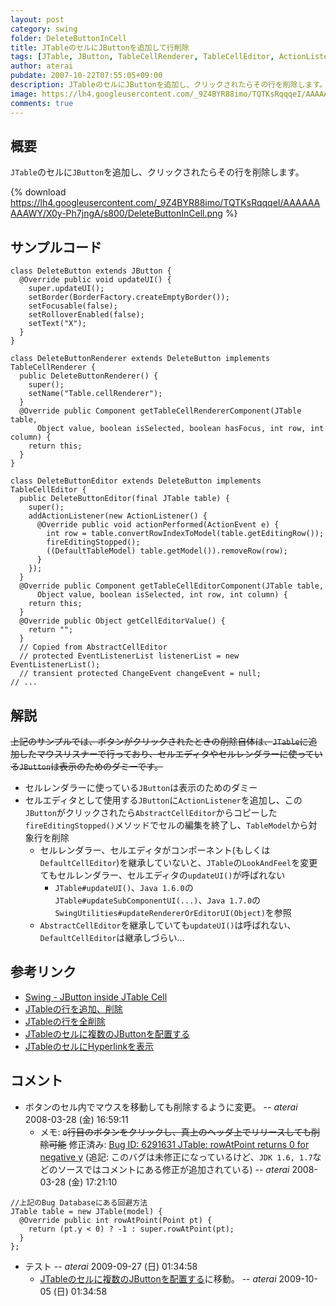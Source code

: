 ```yaml
---
layout: post
category: swing
folder: DeleteButtonInCell
title: JTableのセルにJButtonを追加して行削除
tags: [JTable, JButton, TableCellRenderer, TableCellEditor, ActionListener]
author: aterai
pubdate: 2007-10-22T07:55:05+09:00
description: JTableのセルにJButtonを追加し、クリックされたらその行を削除します。
image: https://lh4.googleusercontent.com/_9Z4BYR88imo/TQTKsRqqqeI/AAAAAAAAAWY/X0y-Ph7jngA/s800/DeleteButtonInCell.png
comments: true
---
```

## 概要
`JTable`のセルに`JButton`を追加し、クリックされたらその行を削除します。

{% download https://lh4.googleusercontent.com/_9Z4BYR88imo/TQTKsRqqqeI/AAAAAAAAAWY/X0y-Ph7jngA/s800/DeleteButtonInCell.png %}

## サンプルコード
<pre class="prettyprint"><code>class DeleteButton extends JButton {
  @Override public void updateUI() {
    super.updateUI();
    setBorder(BorderFactory.createEmptyBorder());
    setFocusable(false);
    setRolloverEnabled(false);
    setText("X");
  }
}

class DeleteButtonRenderer extends DeleteButton implements TableCellRenderer {
  public DeleteButtonRenderer() {
    super();
    setName("Table.cellRenderer");
  }
  @Override public Component getTableCellRendererComponent(JTable table,
      Object value, boolean isSelected, boolean hasFocus, int row, int column) {
    return this;
  }
}

class DeleteButtonEditor extends DeleteButton implements TableCellEditor {
  public DeleteButtonEditor(final JTable table) {
    super();
    addActionListener(new ActionListener() {
      @Override public void actionPerformed(ActionEvent e) {
        int row = table.convertRowIndexToModel(table.getEditingRow());
        fireEditingStopped();
        ((DefaultTableModel) table.getModel()).removeRow(row);
      }
    });
  }
  @Override public Component getTableCellEditorComponent(JTable table,
      Object value, boolean isSelected, int row, int column) {
    return this;
  }
  @Override public Object getCellEditorValue() {
    return "";
  }
  // Copied from AbstractCellEditor
  // protected EventListenerList listenerList = new EventListenerList();
  // transient protected ChangeEvent changeEvent = null;
// ...
</code></pre>

## 解説
~~上記のサンプルでは、ボタンがクリックされたときの削除自体は、`JTable`に追加したマウスリスナーで行っており、セルエディタやセルレンダラーに使っている`JButton`は表示のためのダミーです。~~

- セルレンダラーに使っている`JButton`は表示のためのダミー
- セルエディタとして使用する`JButton`に`ActionListener`を追加し、この`JButton`がクリックされたら`AbstractCellEditor`からコピーした`fireEditingStopped()`メソッドでセルの編集を終了し、`TableModel`から対象行を削除
    - セルレンダラー、セルエディタがコンポーネント(もしくは`DefaultCellEditor`)を継承していないと、`JTable`の`LookAndFeel`を変更てもセルレンダラー、セルエディタの`updateUI()`が呼ばれない
        - `JTable#updateUI()`、`Java 1.6.0`の`JTable#updateSubComponentUI(...)`、`Java 1.7.0`の`SwingUtilities#updateRendererOrEditorUI(Object)`を参照
    - `AbstractCellEditor`を継承していても`updateUI()`は呼ばれない、`DefaultCellEditor`は継承しづらい…

<!-- dummy comment line for breaking list -->

## 参考リンク
- [Swing - JButton inside JTable Cell](https://community.oracle.com/thread/1357728)
- [JTableの行を追加、削除](https://ateraimemo.com/Swing/AddRow.html)
- [JTableの行を全削除](https://ateraimemo.com/Swing/ClearTable.html)
- [JTableのセルに複数のJButtonを配置する](https://ateraimemo.com/Swing/MultipleButtonsInTableCell.html)
- [JTableのセルにHyperlinkを表示](https://ateraimemo.com/Swing/HyperlinkInTableCell.html)

<!-- dummy comment line for breaking list -->

## コメント
- ボタンのセル内でマウスを移動しても削除するように変更。 -- *aterai* 2008-03-28 (金) 16:59:11
    - メモ: ~~`0`行目のボタンをクリックし、真上のヘッダ上でリリースしても削除可能~~ 修正済み: [Bug ID: 6291631 JTable: rowAtPoint returns 0 for negative y](https://bugs.openjdk.java.net/browse/JDK-6291631) (追記: このバグは未修正になっているけど、`JDK 1.6, 1.7`などのソースではコメントにある修正が追加されている) -- *aterai* 2008-03-28 (金) 17:21:10

<!-- dummy comment line for breaking list -->

<pre class="prettyprint"><code>//上記のBug Databaseにある回避方法
JTable table = new JTable(model) {
  @Override public int rowAtPoint(Point pt) {
    return (pt.y &lt; 0) ? -1 : super.rowAtPoint(pt);
  }
};
</code></pre>

- テスト -- *aterai* 2009-09-27 (日) 01:34:58
    - [JTableのセルに複数のJButtonを配置する](https://ateraimemo.com/Swing/MultipleButtonsInTableCell.html)に移動。 -- *aterai* 2009-10-05 (日) 01:34:58

<!-- dummy comment line for breaking list -->
